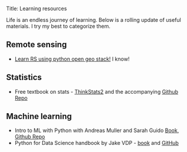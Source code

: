 Title: Learning resources

Life is an endless journey of learning. Below is a rolling update of useful materials. I try my best to categorize them.

## Remote sensing
 - [Learn RS using python open geo stack!](https://www.earthdatascience.org/tutorials/) I know!

## Statistics
 - Free textbook on stats - [ThinkStats2](https://greenteapress.com/wp/think-stats-2e/) and the accompanying [Github Repo](https://github.com/AllenDowney/ThinkStats2)
 
 
## Machine learning
- Intro to ML with Python with Andreas Muller and Sarah Guido [Book](http://shop.oreilly.com/product/0636920030515.do), [Github Repo](https://github.com/amueller/introduction_to_ml_with_python)
- Python for Data Science handbook by Jake VDP - [book](https://jakevdp.github.io/PythonDataScienceHandbook/) and [GitHub](https://github.com/jakevdp/PythonDataScienceHandbook)